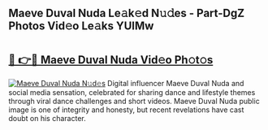 ## Maeve Duval Nuda Le𝚊k𝚎d N𝚞𝚍es - Part-DgZ Photos Vid𝚎o Le𝚊ks YUIMw

# <h2><a href="http://fbftlng.evod.top/?m=Maeve+Duval+Nuda">🔗 👉🔴 Maeve Duval Nuda Vid𝚎o Ph𝚘t𝚘s</a></h2>

[![Maeve Duval Nuda N𝚞d𝚎s](https://i.imgur.com/8V9OHl7.gif)](http://fbftlng.evod.top/?m=Maeve+Duval+Nuda)
Digital influencer Maeve Duval Nuda and social media sensation, celebrated for sharing dance and lifestyle themes through viral dance challenges and short videos. Maeve Duval Nuda public image is one of integrity and honesty, but recent revelations have cast doubt on his character. 

